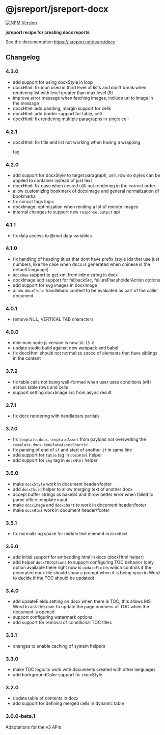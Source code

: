 # @jsreport/jsreport-docx
[![NPM Version](http://img.shields.io/npm/v/@jsreport/jsreport-docx.svg?style=flat-square)](https://npmjs.com/package/@jsreport/jsreport-docx)

**jsreport recipe for creating docx reports**

See the documentation https://jsreport.net/learn/docx

## Changelog

### 4.3.0

- add support for using docxStyle in loop
- docxHtml: fix icon used in third level of lists and don't break when rendering list with level greater than max level (9)
- improve error message when fetching images, include url to image in the message
- docxHtml: add padding, margin support for cells
- docxHtml: add border support for table, cell
- docxHtml: fix rendering multiple paragraphs in single cell

### 4.2.1

- docxHtml: fix title and list not working when having a wrapping <p> tag

### 4.2.0

- add support for docxStyle to target paragraph, cell, row so styles can be applied to container instead of just text
- docxHtml: fix case when nested ul/li not rendering in the correct order
- allow customizing bookmark of docxImage and general normalization of bookmarks
- fix concat tags logic
- docxImage: optimization when rending a lot of remote images
- internal changes to support new `response.output` api

### 4.1.1

- fix data access to @root data variables

### 4.1.0

- fix handling of heading titles that dont have prefix (style ids that use just numbers, like the case when docx is generated when chinese is the default language)
- `docxRaw` support to get xml from inline string in docx
- docxImage add support for fallbackSrc, failurePlaceholderAction options
- add support for svg images in docxImage
- allow `docxChild` handlebars content to be evaluated as part of the caller document

### 4.0.1

- remove NUL, VERTICAL TAB characters

### 4.0.0

- minimum node.js version is now `18.15.0`
- update studio build against new webpack and babel
- fix docxHtml should not normalize space of elements that have siblings in the content

### 3.7.2

- fix table cells not being well-formed when user uses conditions (#if) across table rows and cells
- support setting docxImage src from async result

### 3.7.1

- fix docx rendering with handlebars partials

### 3.7.0

- fix `template.docx.templateAsset` from payload not overwriting the `template.docx.templateAssetShortid`
- fix parsing of end of `if` and start of another `if` in same line
- add support for `table` tag in `docxHtml` helper
- add support for `img` tag in `docxHtml` helper

### 3.6.0

- make `docxStyle` work in document header/footer
- add `docxChild` helper to allow merging text of another docx
- accept buffer strings as base64 and throw better error when failed to parse office template input
- make `docxImage` and `docxChart` to work in document header/footer
- make `docxHtml` work in document header/footer

### 3.5.1

- fix normalizing space for middle text element in `docxHtml`

### 3.5.0

- add initial support for embedding html in docx (docxHtml helper)
- add helper `docxTOCOptions` to support configuring TOC behavior (only option available there right now is `updateFields` which controls if the generated docx file should show a prompt when it is being open in Word to decide if the TOC should be updated)

### 3.4.0

- add updateFields setting on docx when there is TOC, this allows MS Word to ask the user to update the page numbers of TOC when the document is opened
- support configuring watermark options
- add support for removal of conditional TOC titles

### 3.3.1

- changes to enable caching of system helpers

### 3.3.0

- make TOC logic to work with documents created with other languages
- add backgroundColor support for docxStyle

### 3.2.0

- update table of contents in docx
- add support for defining merged cells in dynamic table

### 3.0.0-beta.1

Adaptations for the v3 APIs
